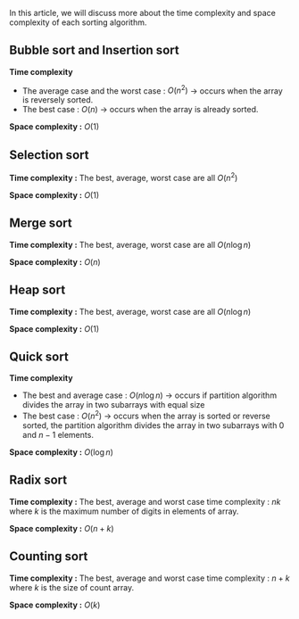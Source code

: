 In this article, we will discuss more about the time complexity and space complexity of each sorting algorithm.

## Bubble sort and Insertion sort
**Time complexity**
- The average case and the worst case : $O(n^2)$
    -> occurs when the array is reversely sorted.
- The best case : $O(n)$
    -> occurs when the array is already sorted.

**Space complexity :** $O(1)$




## Selection sort
**Time complexity :** The best, average, worst case are all $O(n^2)$

**Space complexity :** $O(1)$




## Merge sort
**Time complexity :** The best, average, worst case are all $O(n\log{n})$

**Space complexity :** $O(n)$




## Heap sort
**Time complexity :** The best, average, worst case are all $O(n\log{n})$

**Space complexity :** $O(1)$




## Quick sort
**Time complexity**
- The best and average case : $O(n\log{n})$
    -> occurs if partition algorithm divides the array in two subarrays with equal size
- The best case : $O(n^2)$
    -> occurs when the array is sorted or reverse sorted, the partition algorithm divides the array in two subarrays with $0$ and $n - 1$ elements.

**Space complexity :** $O(\log{n})$




## Radix sort
**Time complexity :** The best, average and worst case time complexity : $nk$ where $k$ is the maximum number of digits in elements of array. 

**Space complexity :** $O(n + k)$




## Counting sort
**Time complexity :** The best, average and worst case time complexity : $n + k$ where $k$ is the size of count array. 

**Space complexity :** $O(k)$